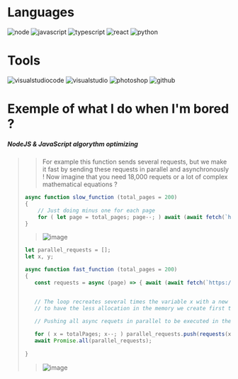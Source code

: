 # Languages
![node] ![javascript] ![typescript] ![react] ![python]

# Tools
![visualstudiocode] ![visualstudio] ![photoshop] ![github]

# Exemple of what I do when I'm bored  ?
##### NodeJS & JavaScript algorythm optimizing
>> For example this function sends several requests, but we make it fast by sending these requests in parallel and asynchronously ! Now imagine that you need 18,000 requets or a lot of complex mathematical equations ?
>
> ```js 
> async function slow_function (total_pages = 200)
> {
>     // Just doing minus one for each page
>     for ( let page = total_pages; page--; ) await (await fetch(`https://jsonplaceholder.typicode.com/todos/${page}`)).json();
> }
> ```
>> ![image](https://user-images.githubusercontent.com/58662225/157330597-68fde1cf-3893-446e-9564-ec9eeea8a901.png)
> ```js
> let parallel_requests = [];
> let x, y;
>
> async function fast_function (total_pages = 200)
> {
>    const requests = async (page) => { await (await fetch(`https://jsonplaceholder.typicode.com/todos/${page}`)).json() };
>
>
>    // The loop recreates several times the variable x with a new data, 
>    // to have the less allocation in the memory we create first the value and then we modify it.
>
>    // Pushing all async requets in parallel to be executed in the promise function.
>    
>    for ( x = totalPages; x--; ) parallel_requests.push(requests(x));
>    await Promise.all(parallel_requests);
>     
> }
> ```
>> ![image](https://user-images.githubusercontent.com/58662225/157330804-8cadf92b-f5bb-4a5a-b21a-930dae0a797a.png)
>



[node]: https://badges.aleen42.com/src/node.svg
[javascript]: https://badges.aleen42.com/src/javascript.svg
[typescript]: https://badges.aleen42.com/src/typescript.svg
[python]: https://badges.aleen42.com/src/python.svg
[react]: https://badges.aleen42.com/src/react.svg
[github]: https://badges.aleen42.com/src/github.svg
[visualstudiocode]: https://badges.aleen42.com/src/visual_studio_code.svg
[visualstudio]: https://badges.aleen42.com/src/visual_studio.svg
[photoshop]: https://badges.aleen42.com/src/photoshop.svg
